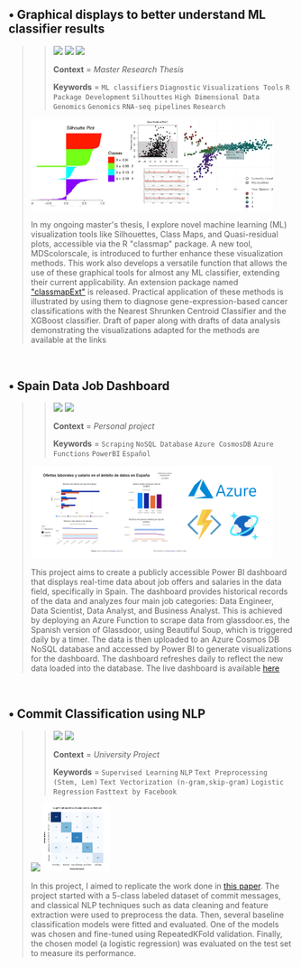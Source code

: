 ## • Graphical displays to better understand ML classifier results
>> [![](https://img.shields.io/badge/Github-classmapExt_R_package-blue?logo=Github&style=flat-square)](https://github.com/llazzar/classmapExt) [![](https://img.shields.io/badge/PDF-Paper_draft-red?logo=adobeacrobatreader&style=flat-square)](https://llazzar.github.io/datascience-portfolio/projectsMetadata/masterThesis/draft_paper.pdf) [![](https://img.shields.io/badge/R-NSC_data_classification_draft-9cf?logo=rstudio&style=flat-square)](https://llazzar.github.io/datascience-portfolio/projectsMetadata/masterThesis/PAMR_analysis.html)
>>
>> **Context** = *Master Research Thesis*
>> 
>> **Keywords** = `ML classifiers` `Diagnostic` `Visualizations Tools` `R Package Development` `Silhouttes` `High Dimensional Data` `Genomics` `Genomics` `RNA-seq pipelines` `Research`
> 
> <img src="https://raw.githubusercontent.com/LLazzar/datascience-portfolio/master/projectsMetadata/masterThesis/masterthesis_project.png" width=430> 
> 
> In my ongoing master's thesis, I explore novel machine learning (ML) visualization tools like Silhouettes, Class Maps, and Quasi-residual plots, accessible via the R "classmap" package. A new tool, MDScolorscale, is introduced to further enhance these visualization methods. This work also develops a versatile function that allows the use of these graphical tools for almost any ML classifier, extending their current applicability. An extension package named ["classmapExt"](https://github.com/LLazzar/classmapExt) is released. Practical application of these methods is illustrated by using them to diagnose gene-expression-based cancer classifications with the Nearest Shrunken Centroid Classifier and the XGBoost classifier. Draft of paper along with drafts of data analysis demonstrating the visualizations adapted for the methods are available at the links
> 

<br>

## • Spain Data Job Dashboard
>> [![](https://img.shields.io/badge/Github-View_on_Github-blue?logo=Github&style=flat-square)](https://github.com/llazzar/dash-profesion-data-es) [![](https://img.shields.io/badge/Powerbi-Open_live_dashboard-yellow?logo=powerBI&style=flat-square)](https://app.powerbi.com/view?r=eyJrIjoiZDM1Y2MyY2UtOTdkNi00YTZlLWFmMTYtMzY4ZGViN2IxOGVlIiwidCI6Ijc4NDg0MWU1LTAxYjEtNGQ5My04NzczLTUwYzcxYWI4NWMzYiIsImMiOjl9) 
>>
>> **Context** = *Personal project*
>> 
>> **Keywords** = `Scraping` `NoSQL Database` `Azure CosmosDB` `Azure Functions` `PowerBI` `Español`
> 
> <img src="https://github.com/llazzar/dash-profesion-data-es/blob/main/figures/cover.jpg?raw=true" width=430> 
> 
> This project aims to create a publicly accessible Power BI dashboard that displays real-time data about job offers and salaries in the data field, specifically in Spain. The dashboard provides historical records of the data and analyzes four main job categories: Data Engineer, Data Scientist, Data Analyst, and Business Analyst. This is achieved by deploying an Azure Function to scrape data from glassdoor.es, the Spanish version of Glassdoor, using Beautiful Soup, which is triggered daily by a timer. The data is then uploaded to an Azure Cosmos DB NoSQL database and accessed by Power BI to generate visualizations for the dashboard. The dashboard refreshes daily to reflect the new data loaded into the database. The live dashboard is available [here](https://app.powerbi.com/view?r=eyJrIjoiZDM1Y2MyY2UtOTdkNi00YTZlLWFmMTYtMzY4ZGViN2IxOGVlIiwidCI6Ijc4NDg0MWU1LTAxYjEtNGQ5My04NzczLTUwYzcxYWI4NWMzYiIsImMiOjl9)
> 

<br>

## • Commit Classification using NLP
>> [![](https://img.shields.io/badge/Github-View_on_Github-blue?logo=Github&style=flat-square)](https://github.com/llazzar/commit-classification) [![](https://img.shields.io/badge/Jupyter-Open_main_notebook-orange?logo=jupyter&style=flat-square)](https://github.com/llazzar/commit-classification/blob/main/scripts/Commit_Classification.ipynb) 
>>
>> **Context** = *University Project*
>> 
>> **Keywords** = `Supervised Learning` `NLP` `Text Preprocessing (Stem, Lem)` `Text Vectorization (n-gram,skip-gram)` `Logistic Regression` `Fasttext by Facebook`
> 
> <img src="https://raw.githubusercontent.com/lorenzolazzari98/commit-classification/main/figures/data_example.jpg" width=310> <img src="https://raw.githubusercontent.com/llazzar/commit-classification/c15d9775b7d5c70bebbe9179780adbebece193de/figures/logit_confusion_matrix.png" width=120 length=120>
> 
> In this project, I aimed to replicate the work done in [this paper](https://raw.githubusercontent.com/llazzar/commit-classification/c15d9775b7d5c70bebbe9179780adbebece193de/reference/paper.pdf). The project started with a 5-class labeled dataset of commit messages, and classical NLP techniques such as data cleaning and feature extraction were used to preprocess the data. Then, several baseline classification models were fitted and evaluated. One of the models was chosen and fine-tuned using RepeatedKFold validation. Finally, the chosen model (a logistic regression) was evaluated on the test set to measure its performance.
> 

